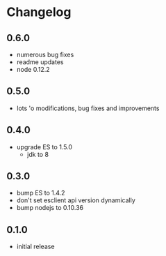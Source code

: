 Changelog
=========

0.6.0
-----
* numerous bug fixes
* readme updates
* node 0.12.2

0.5.0
-----
* lots 'o modifications, bug fixes and improvements

0.4.0
-----
* upgrade ES to 1.5.0
  * jdk to 8

0.3.0
-----
* bump ES to 1.4.2
* don't set esclient api version dynamically
* bump nodejs to 0.10.36

0.1.0
-----
* initial release
